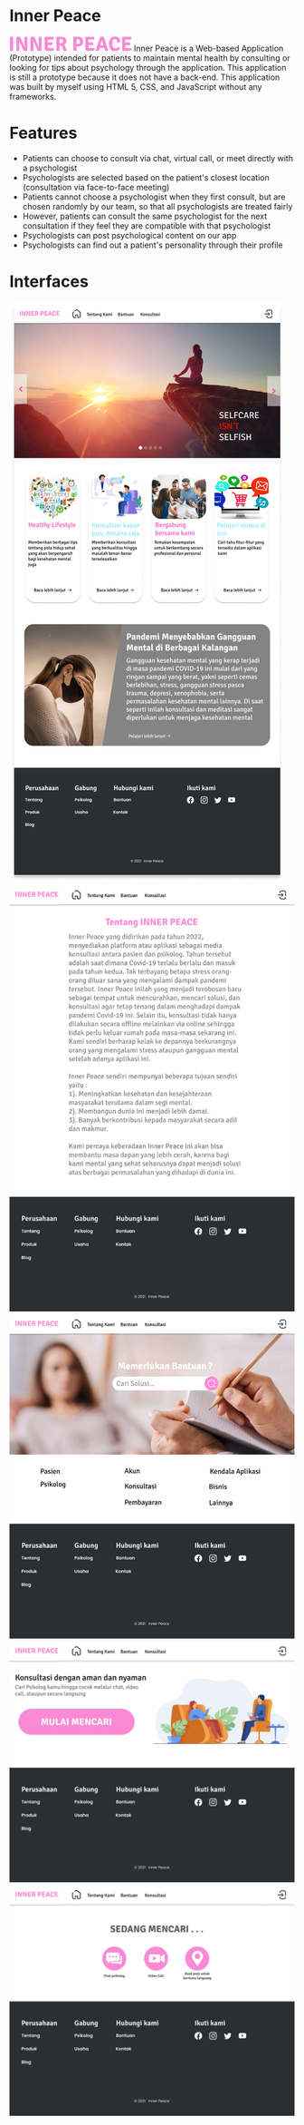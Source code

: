 # Inner Peace 
![alt text](https://github.com/WaduheX99/Inner-Peace/blob/main/interface/logo.png)
Inner Peace is a Web-based Application (Prototype) intended for patients to maintain mental health by consulting or looking for tips about psychology through the application. This application is still a prototype because it does not have a back-end. This application was built by myself using HTML 5, CSS, and JavaScript without any frameworks.

# Features
- Patients can choose to consult via chat, virtual call, or meet directly with a psychologist
- Psychologists are selected based on the patient's closest location (consultation via face-to-face meeting)
- Patients cannot choose a psychologist when they first consult, but are chosen randomly by our team, so that all psychologists are treated fairly
- However, patients can consult the same psychologist for the next consultation if they feel they are compatible with that psychologist
- Psychologists can post psychological content on our app
- Psychologists can find out a patient's personality through their profile


# Interfaces
![alt text](https://github.com/WaduheX99/Inner-Peace/blob/main/interface/Homepage.png) ![alt text](https://github.com/WaduheX99/Inner-Peace/blob/main/interface/About%20us.png)
![alt text](https://github.com/WaduheX99/Inner-Peace/blob/main/interface/Bantuan.png) ![alt text](https://github.com/WaduheX99/Inner-Peace/blob/main/interface/Konsultasi%20Page.png)
![alt text](https://github.com/WaduheX99/Inner-Peace/blob/main/interface/Pengaplikasian.png)